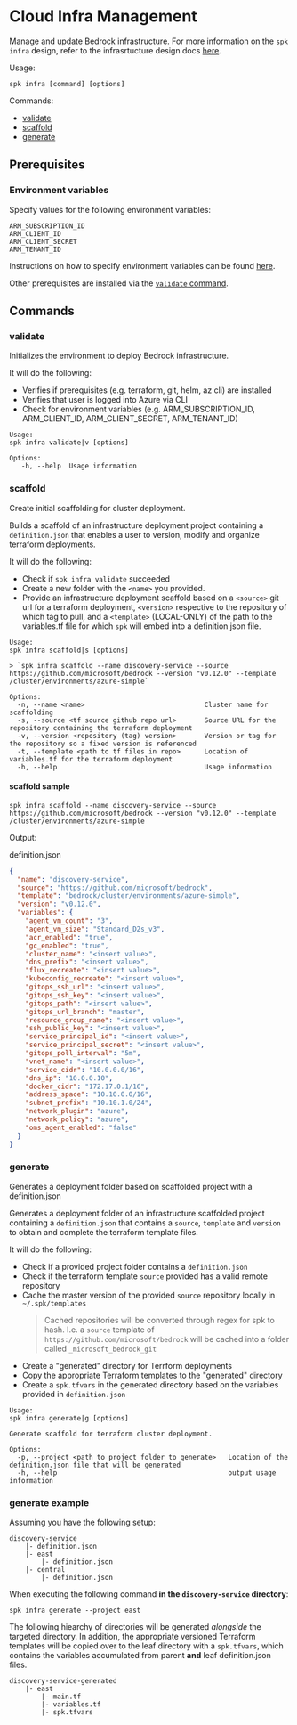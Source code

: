 # Cloud Infra Management

Manage and update Bedrock infrastructure. For more information on the
`spk infra` design, refer to the infrasrtucture design docs
[here](./infra/README.md).

Usage:

```
spk infra [command] [options]
```

Commands:

- [validate](#validate)
- [scaffold](#scaffold)
- [generate](#generate)

## Prerequisites

### Environment variables

Specify values for the following environment variables:

```
ARM_SUBSCRIPTION_ID
ARM_CLIENT_ID
ARM_CLIENT_SECRET
ARM_TENANT_ID
```

Instructions on how to specify environment variables can be found
[here](../README.md).

Other prerequisites are installed via the [`validate` command](#validate).

## Commands

### validate

Initializes the environment to deploy Bedrock infrastructure.

It will do the following:

- Verifies if prerequisites (e.g. terraform, git, helm, az cli) are installed
- Verifies that user is logged into Azure via CLI
- Check for environment variables (e.g. ARM_SUBSCRIPTION_ID, ARM_CLIENT_ID,
  ARM_CLIENT_SECRET, ARM_TENANT_ID)

```
Usage:
spk infra validate|v [options]

Options:
   -h, --help  Usage information
```

### scaffold

Create initial scaffolding for cluster deployment.

Builds a scaffold of an infrastructure deployment project containing a
`definition.json` that enables a user to version, modify and organize terraform
deployments.

It will do the following:

- Check if `spk infra validate` succeeded
- Create a new folder with the `<name>` you provided.
- Provide an infrastructure deployment scaffold based on a `<source>` git url
  for a terraform deployment, `<version>` respective to the repository of which
  tag to pull, and a `<template>` (LOCAL-ONLY) of the path to the variables.tf
  file for which `spk` will embed into a definition json file.

```
Usage:
spk infra scaffold|s [options]

> `spk infra scaffold --name discovery-service --source https://github.com/microsoft/bedrock --version "v0.12.0" --template /cluster/environments/azure-simple`

Options:
  -n, --name <name>                              Cluster name for scaffolding
  -s, --source <tf source github repo url>       Source URL for the repository containing the terraform deployment
  -v, --version <repository (tag) version>       Version or tag for the repository so a fixed version is referenced
  -t, --template <path to tf files in repo>      Location of variables.tf for the terraform deployment
  -h, --help                                     Usage information
```

#### scaffold sample

```
spk infra scaffold --name discovery-service --source https://github.com/microsoft/bedrock --version "v0.12.0" --template /cluster/environments/azure-simple
```

Output:

definition.json

```json
{
  "name": "discovery-service",
  "source": "https://github.com/microsoft/bedrock",
  "template": "bedrock/cluster/environments/azure-simple",
  "version": "v0.12.0",
  "variables": {
    "agent_vm_count": "3",
    "agent_vm_size": "Standard_D2s_v3",
    "acr_enabled": "true",
    "gc_enabled": "true",
    "cluster_name": "<insert value>",
    "dns_prefix": "<insert value>",
    "flux_recreate": "<insert value>",
    "kubeconfig_recreate": "<insert value>",
    "gitops_ssh_url": "<insert value>",
    "gitops_ssh_key": "<insert value>",
    "gitops_path": "<insert value>",
    "gitops_url_branch": "master",
    "resource_group_name": "<insert value>",
    "ssh_public_key": "<insert value>",
    "service_principal_id": "<insert value>",
    "service_principal_secret": "<insert value>",
    "gitops_poll_interval": "5m",
    "vnet_name": "<insert value>",
    "service_cidr": "10.0.0.0/16",
    "dns_ip": "10.0.0.10",
    "docker_cidr": "172.17.0.1/16",
    "address_space": "10.10.0.0/16",
    "subnet_prefix": "10.10.1.0/24",
    "network_plugin": "azure",
    "network_policy": "azure",
    "oms_agent_enabled": "false"
  }
}
```

### generate

Generates a deployment folder based on scaffolded project with a definition.json

Generates a deployment folder of an infrastructure scaffolded project containing
a `definition.json` that contains a `source`, `template` and `version` to obtain
and complete the terraform template files.

It will do the following:

- Check if a provided project folder contains a `definition.json`
- Check if the terraform template `source` provided has a valid remote
  repository
- Cache the master version of the provided `source` repository locally in
  `~/.spk/templates`
  > Cached repositories will be converted through regex for spk to hash. I.e. a
  > `source` template of `https://github.com/microsoft/bedrock` will be cached
  > into a folder called `_microsoft_bedrock_git`
- Create a "generated" directory for Terrform deployments
- Copy the appropriate Terraform templates to the "generated" directory
- Create a `spk.tfvars` in the generated directory based on the variables
  provided in `definition.json`

```
Usage:
spk infra generate|g [options]

Generate scaffold for terraform cluster deployment.

Options:
  -p, --project <path to project folder to generate>   Location of the definition.json file that will be generated
  -h, --help                                           output usage information
```

### generate example

Assuming you have the following setup:

```
discovery-service
    |- definition.json
    |- east
        |- definition.json
    |- central
        |- definition.json
```

When executing the following command **in the `discovery-service` directory**:

```
spk infra generate --project east
```

The following hiearchy of directories will be generated _alongside_ the targeted
directory. In addition, the appropriate versioned Terraform templates will be
copied over to the leaf directory with a `spk.tfvars`, which contains the
variables accumulated from parent **and** leaf definition.json files.

```
discovery-service-generated
    |- east
        |- main.tf
        |- variables.tf
        |- spk.tfvars
```
